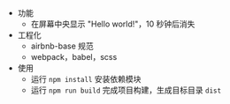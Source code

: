 - 功能
    - 在屏幕中央显示 "Hello world!"，10 秒钟后消失
- 工程化
    - airbnb-base 规范
    - webpack，babel，scss
- 使用
    - 运行 `npm install` 安装依赖模块
    - 运行 `npm run build` 完成项目构建，生成目标目录 `dist`